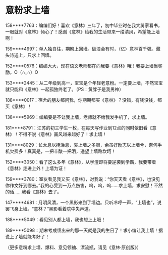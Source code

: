 # 意粉求上墙

158****7763：编编们好！喜欢《意林》三年了，初中毕业时在我大舅家看书，一眼就对《意林》倾心了！感谢《意林》给我的生活带来一缕清风，希望能上墙啊！ 

159****4997：单人独自往，期盼上回墙。破浪会有时，（亿）意林百千强。藏头诗送上，只求上回墙。 

152****0576：编编大大，现在语文老师都在向我要《意林》哦！我要上墙当奖励。O（∩_∩）O 

153****2445：从二年级到高一，宝宝是个年轻老意粉。一定要上墙，不然宝宝就只能和《意林》一起孤独终老了。（PS：黄胖子是我男神） 

188****0017：宿舍的朋友都问我，你期期都买《意林》？没错，有钱没钱，都买《意林》！ 

138****5969：编编要是不让我上墙，老师就不给我发手机了，求上墙。 

181****8791：江苏的初三学生一枚，在每天写作业到12点的同时依旧看《意林》！不得不说《意林》画风越来越好了！求上墙！ 

131****8029：长太息以掩涕息，哀上墙之多艰，余虽好励志以上墙兮，奈何手机欠费多！真真是，一把辛酸一把泪，遥望上墙路坎坷！ 

152****3050：看了这么多年《意林》，从学渣即将要逆袭到学霸，我要带着《意林》走进上外！上墙为证！ 

159****3780：室友看见我又买《意林》，对我说：“你天天看《意林》，也没见你作文好到哪去。”我的心受到一万点伤害，呜，呜，呜……求上墙，求安慰！不然的话……我看《意林》去了。 

147****4681：月明风清，一个黑影来到了墙边。只听冷哼一声，“上墙也”，说罢飞身上墙。“意林？”黑影看着院中失声道。 

188****5049：看见别人都上墙，我也想上上哦！ 

189****5098：期末考成绩出来的那一天就是我的生日了！求小编让我上墙！据说上了墙就能考好了！ 

（更多意粉求上墙、爆料、意见领袖、漂流瓶，请见《意林·原创版》）